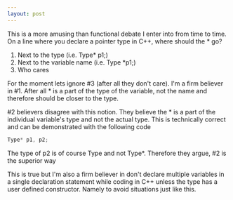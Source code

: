 ```yaml
---
layout: post
---
```

This is a more amusing than functional debate I enter into from time to time.  On a line where you declare a pointer type in C++, where should the * go?

  1. Next to the type (i.e. Type* p1;) 
  2. Next to the variable name  (i.e. Type *p1;) 
  3. Who cares

For the moment lets ignore #3 (after all they don't care).  I'm a firm believer in #1.  After all * is a part of the type of the variable, not the name and therefore should be closer to the type.

#2 believers disagree with this notion.  They believe the * is a part of the individual variable's type and not the actual type.  This is technically correct and can be demonstrated with the following code

``` c++
Type* p1, p2;
```

The type of p2 is of course Type and not Type*. Therefore they argue, #2 is the superior way

This is true but I'm also a firm believer in don't declare multiple variables in a single declaration statement while coding in C++ unless the type has a user defined constructor.  Namely to avoid situations just like this.

